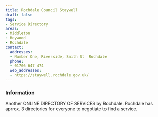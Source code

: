 ```yaml
---
title: Rochdale Council Staywell
draft: false
tags:
- Service Directory
areas:
- Middleton
- Heywood
- Rochdale
contact:
  addresses:
  - Number One, Riverside, Smith St  Rochdale
  phone:
  - 01706 647 474
  web_addresses:
  - https://staywell.rochdale.gov.uk/
---
```


### Information
Another ONLINE DIRECTORY OF SERVICES by Rochdale.
Rochdale has aprrox. 3 directories for everyone to
negotiate to find a service.

